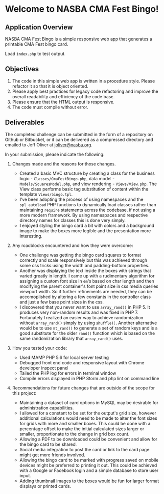 # Welcome to NASBA CMA Fest Bingo!
## Application Overview
NASBA CMA Fest Bingo is a simple responsive web app that generates a printable CMA Fest bingo card.

Load `index.php` to test output.

## Objectives
1. The code in this simple web app is written in a procedure style. Please refactor it so that it is object oriented.
2. Please apply best practices for legacy code refactoring and improve the overall readability and efficiency of the code base. 
3. Please ensure that the HTML output is responsive.
4. The code must compile without error.

## Deliverables
The completed challenge can be submitted in the form of a repository on Github or Bitbucket, or it can be delivered as a compressed directory and emailed to Jeff Oliver at joliver@nasba.org.
 
In your submission, please indicate the following: 
1. Changes made and the reasons for those changes.
   * Created a basic MVC structure by creating a class for the business logic - `Classes/CmaFestBingo.php`, data model - `Models/SquaresModel.php`, and view rendering - `Views/View.php`. The View class performs basic tag substitution of content within the template `Views/bingo.tpl`.
   * I've been adopting the process of using namespaces and the `spl_autoload` PHP functions to dynamically load classes rather than maintaining `require` statements across the codebase, if not using a more modern framework. By using namespaces and respective directory names for classes this is done very simply.
   * I enjoyed styling the bingo card a bit with colors and a background image to make the boxes more legible and the presentation more interesting. 
   
2. Any roadblocks encountered and how they were overcome:
   * One challenge was getting the bingo card squares to format correctly and scale responsively but this was achieved through some css tricks using the width and padding-bottom properties.
   * Another was displaying the text inside the boxes with strings that varied greatly in length. I came up with a rudimentary algorithm for assigning a custom font size in `em`'s based on char length and then modifying the parent container's font point size in css media queries viewport width. So if further refinements are needed, they can be accomoplished by altering a few constants in the controller class and just a few base point sizes in the css.
   * I discovered that you never want to use `array_rand()` in PHP 5. It produces very non-random results and was fixed in PHP 7. Fortunately I realized an easier way to achieve randomization without `array_rand()` simply by using `shuffle()`. Another alternative would be to use `mt_rand()` to generate a set of random keys and is a good substitute for the older `rand()` function which is based on the same randomization library that `array_rand()` uses.

3. How you tested your code:
   * Used MAMP PHP 5.6 for local server testing
   * Debugged front end code and responsive layout with Chrome developer inspect panel
   * Tailed the PHP log for errors in terminal window
   * Compile errors displayed in PHP Storm and php lint on command line

4. Recommendations for future changes that are outside of the scope for this project:
   * Maintaining a dataset of card options in MySQL may be desirable for administration capabilities.
   * I allowed for a constant to be set for the output's grid size, however additional calculations would need to be made to alter the font sizes for grids with more and smaller boxes. This could be done with a percentage offset to make the initial calculated sizes larger or smaller, proportionate to the change in grid box count.
   * Allowing a PDF to be downloaded could be convenient and allow for the bingo card to be shared.
   * Social media integration to post the card or link to the card page might get more friends involved.
   * Allowing the bingo card to be marked with progress saved on mobile devices might be preferred to printing it out. This could be achieved with a Google or Facebook login and a simple database to store user input.
   * Adding thumbnail images to the boxes would be fun for larger format displays or printed cards.
